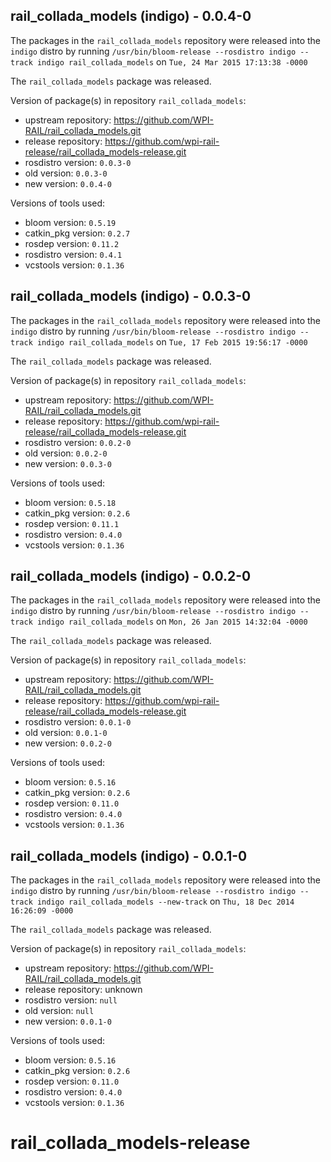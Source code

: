 ## rail_collada_models (indigo) - 0.0.4-0

The packages in the `rail_collada_models` repository were released into the `indigo` distro by running `/usr/bin/bloom-release --rosdistro indigo --track indigo rail_collada_models` on `Tue, 24 Mar 2015 17:13:38 -0000`

The `rail_collada_models` package was released.

Version of package(s) in repository `rail_collada_models`:
- upstream repository: https://github.com/WPI-RAIL/rail_collada_models.git
- release repository: https://github.com/wpi-rail-release/rail_collada_models-release.git
- rosdistro version: `0.0.3-0`
- old version: `0.0.3-0`
- new version: `0.0.4-0`

Versions of tools used:
- bloom version: `0.5.19`
- catkin_pkg version: `0.2.7`
- rosdep version: `0.11.2`
- rosdistro version: `0.4.1`
- vcstools version: `0.1.36`


## rail_collada_models (indigo) - 0.0.3-0

The packages in the `rail_collada_models` repository were released into the `indigo` distro by running `/usr/bin/bloom-release --rosdistro indigo --track indigo rail_collada_models` on `Tue, 17 Feb 2015 19:56:17 -0000`

The `rail_collada_models` package was released.

Version of package(s) in repository `rail_collada_models`:
- upstream repository: https://github.com/WPI-RAIL/rail_collada_models.git
- release repository: https://github.com/wpi-rail-release/rail_collada_models-release.git
- rosdistro version: `0.0.2-0`
- old version: `0.0.2-0`
- new version: `0.0.3-0`

Versions of tools used:
- bloom version: `0.5.18`
- catkin_pkg version: `0.2.6`
- rosdep version: `0.11.1`
- rosdistro version: `0.4.0`
- vcstools version: `0.1.36`


## rail_collada_models (indigo) - 0.0.2-0

The packages in the `rail_collada_models` repository were released into the `indigo` distro by running `/usr/bin/bloom-release --rosdistro indigo --track indigo rail_collada_models` on `Mon, 26 Jan 2015 14:32:04 -0000`

The `rail_collada_models` package was released.

Version of package(s) in repository `rail_collada_models`:
- upstream repository: https://github.com/WPI-RAIL/rail_collada_models.git
- release repository: https://github.com/wpi-rail-release/rail_collada_models-release.git
- rosdistro version: `0.0.1-0`
- old version: `0.0.1-0`
- new version: `0.0.2-0`

Versions of tools used:
- bloom version: `0.5.16`
- catkin_pkg version: `0.2.6`
- rosdep version: `0.11.0`
- rosdistro version: `0.4.0`
- vcstools version: `0.1.36`


## rail_collada_models (indigo) - 0.0.1-0

The packages in the `rail_collada_models` repository were released into the `indigo` distro by running `/usr/bin/bloom-release --rosdistro indigo --track indigo rail_collada_models --new-track` on `Thu, 18 Dec 2014 16:26:09 -0000`

The `rail_collada_models` package was released.

Version of package(s) in repository `rail_collada_models`:
- upstream repository: https://github.com/WPI-RAIL/rail_collada_models.git
- release repository: unknown
- rosdistro version: `null`
- old version: `null`
- new version: `0.0.1-0`

Versions of tools used:
- bloom version: `0.5.16`
- catkin_pkg version: `0.2.6`
- rosdep version: `0.11.0`
- rosdistro version: `0.4.0`
- vcstools version: `0.1.36`


rail_collada_models-release
===========================
